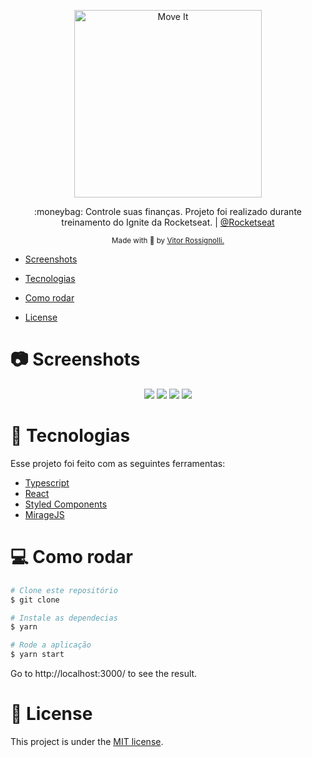 <p align="center">
   <img src="./.github/logo.svg" alt="Move It" width="300"/>
</p>


<p align="center">
  :moneybag: Controle suas finanças. Projeto foi realizado durante treinamento do Ignite da Rocketseat. | <a href="https://github.com/Rocketseat">@Rocketseat</a>
</p>

<div align="center">
  <sub> Made with 💖 by
    <a href="https://github.com/rossignolli">Vitor Rossignolli.
  </sub>
</div>

* [Screenshots](#camera-screenshot) 
* [Tecnologias](#rocket-technologies) 
* [Como rodar](#computer-how-to-run)

* [License](#page_facing_up-license)

# :camera: Screenshots
<div align="center">
   <img src="./.github/screen1.png">
   <img src="./.github/screen2.png">
   <img src="./.github/screen3.png">
   <img src="./.github/screen4.png">
</div>

# :rocket: Tecnologias
Esse projeto foi feito com as seguintes ferramentas:

* [Typescript](https://www.typescriptlang.org/)      
* [React](https://reactjs.org/)      
* [Styled Components](https://styled-components.com/)
* [MirageJS](https://miragejs.com/)

# :computer: Como rodar
```bash
# Clone este repositório
$ git clone
```

```bash
# Instale as dependecias
$ yarn

# Rode a aplicação
$ yarn start
```
Go to http://localhost:3000/ to see the result.

# :page_facing_up: License

This project is under the [MIT license](./LICENSE).
